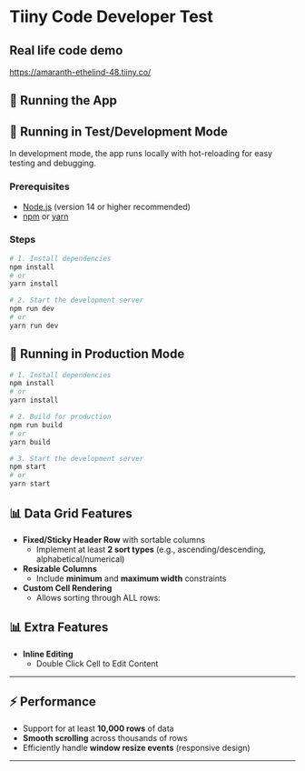# Tiiny Code Developer Test

## Real life code demo
https://amaranth-ethelind-48.tiiny.co/ 


## 📘 Running the App

## 🧪 Running in Test/Development Mode

In development mode, the app runs locally with hot-reloading for easy testing and debugging.

### Prerequisites

- [Node.js](https://nodejs.org/) (version 14 or higher recommended)
- [npm](https://www.npmjs.com/) or [yarn](https://yarnpkg.com/)

### Steps

```bash
# 1. Install dependencies
npm install
# or
yarn install

# 2. Start the development server
npm run dev
# or
yarn run dev
```

## 🧪 Running in Production Mode
```bash
# 1. Install dependencies
npm install
# or
yarn install

# 2. Build for production
npm run build
# or
yarn build

# 3. Start the development server
npm start
# or
yarn start
```

## 📊 Data Grid Features

- **Fixed/Sticky Header Row** with sortable columns  
  - Implement at least **2 sort types** (e.g., ascending/descending, alphabetical/numerical)
- **Resizable Columns**  
  - Include **minimum** and **maximum width** constraints
- **Custom Cell Rendering**  
  - Allows sorting through ALL rows:

## 📊 Extra Features
- **Inline Editing**  
  - Double Click Cell to Edit Content

---

## ⚡ Performance

- Support for at least **10,000 rows** of data
- **Smooth scrolling** across thousands of rows
- Efficiently handle **window resize events** (responsive design)

---

